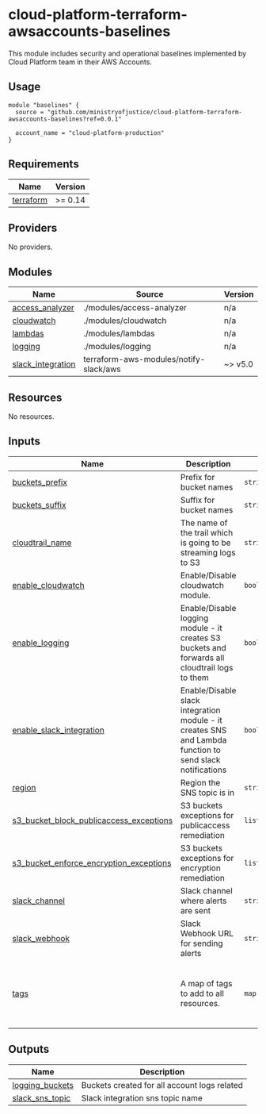 # cloud-platform-terraform-awsaccounts-baselines

This module includes security and operational baselines implemented by Cloud Platform team in their AWS Accounts.

## Usage

```hcl
module "baselines" {
  source = "github.com/ministryofjustice/cloud-platform-terraform-awsaccounts-baselines?ref=0.0.1"

  account_name = "cloud-platform-production"
}
```
<!-- BEGIN_TF_DOCS -->
## Requirements

| Name | Version |
|------|---------|
| <a name="requirement_terraform"></a> [terraform](#requirement\_terraform) | >= 0.14 |

## Providers

No providers.

## Modules

| Name | Source | Version |
|------|--------|---------|
| <a name="module_access_analyzer"></a> [access\_analyzer](#module\_access\_analyzer) | ./modules/access-analyzer | n/a |
| <a name="module_cloudwatch"></a> [cloudwatch](#module\_cloudwatch) | ./modules/cloudwatch | n/a |
| <a name="module_lambdas"></a> [lambdas](#module\_lambdas) | ./modules/lambdas | n/a |
| <a name="module_logging"></a> [logging](#module\_logging) | ./modules/logging | n/a |
| <a name="module_slack_integration"></a> [slack\_integration](#module\_slack\_integration) | terraform-aws-modules/notify-slack/aws | ~> v5.0 |

## Resources

No resources.

## Inputs

| Name | Description | Type | Default | Required |
|------|-------------|------|---------|:--------:|
| <a name="input_buckets_prefix"></a> [buckets\_prefix](#input\_buckets\_prefix) | Prefix for bucket names | `string` | `"cp"` | no |
| <a name="input_buckets_suffix"></a> [buckets\_suffix](#input\_buckets\_suffix) | Suffix for bucket names | `string` | `"do-not-delete"` | no |
| <a name="input_cloudtrail_name"></a> [cloudtrail\_name](#input\_cloudtrail\_name) | The name of the trail which is going to be streaming logs to S3 | `string` | `"cloud-platform-cloudtrail"` | no |
| <a name="input_enable_cloudwatch"></a> [enable\_cloudwatch](#input\_enable\_cloudwatch) | Enable/Disable cloudwatch module. | `bool` | `true` | no |
| <a name="input_enable_logging"></a> [enable\_logging](#input\_enable\_logging) | Enable/Disable logging module - it creates S3 buckets and forwards all cloudtrail logs to them | `bool` | `true` | no |
| <a name="input_enable_slack_integration"></a> [enable\_slack\_integration](#input\_enable\_slack\_integration) | Enable/Disable slack integration module - it creates SNS and Lambda function to send slack notifications | `bool` | `true` | no |
| <a name="input_region"></a> [region](#input\_region) | Region the SNS topic is in | `string` | n/a | yes |
| <a name="input_s3_bucket_block_publicaccess_exceptions"></a> [s3\_bucket\_block\_publicaccess\_exceptions](#input\_s3\_bucket\_block\_publicaccess\_exceptions) | S3 buckets exceptions for publicaccess remediation | `list(string)` | <pre>[<br>  ""<br>]</pre> | no |
| <a name="input_s3_bucket_enforce_encryption_exceptions"></a> [s3\_bucket\_enforce\_encryption\_exceptions](#input\_s3\_bucket\_enforce\_encryption\_exceptions) | S3 buckets exceptions for encryption remediation | `list(string)` | <pre>[<br>  ""<br>]</pre> | no |
| <a name="input_slack_channel"></a> [slack\_channel](#input\_slack\_channel) | Slack channel where alerts are sent | `string` | `""` | no |
| <a name="input_slack_webhook"></a> [slack\_webhook](#input\_slack\_webhook) | Slack Webhook URL for sending alerts | `string` | `""` | no |
| <a name="input_tags"></a> [tags](#input\_tags) | A map of tags to add to all resources. | `map(string)` | <pre>{<br>  "business-unit": "mojdigital",<br>  "infrastructure-support": "platform@digital.justice.gov.uk",<br>  "owner": "cloud-platform"<br>}</pre> | no |

## Outputs

| Name | Description |
|------|-------------|
| <a name="output_logging_buckets"></a> [logging\_buckets](#output\_logging\_buckets) | Buckets created for all account logs related |
| <a name="output_slack_sns_topic"></a> [slack\_sns\_topic](#output\_slack\_sns\_topic) | Slack integration sns topic name |

<!-- END_TF_DOCS -->
